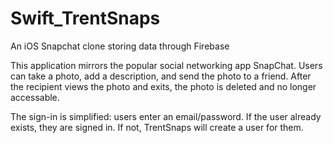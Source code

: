 # Swift_TrentSnaps
An iOS Snapchat clone storing data through Firebase

This application mirrors the popular social networking app SnapChat.  Users can take a photo, add a description, and send the photo to a friend.
After the recipient views the photo and exits, the photo is deleted and no longer accessable.

The sign-in is simplified: users enter an email/password.  If the user already exists, they are signed in.  If not, TrentSnaps will create a user for them.
